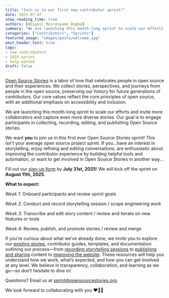 ```yaml
---
title: "Join us in our first new contributor sprint!"
date: 2025-07-07
show_reading_time: true
authors: [Abigail Mesrenyame Dogbe]
summary: "We are launching this month-long sprint to scale our efforts and invite more collaborators and capture even more diverse stories."
categories: ["Contributors", "Sprints"]
featured_image: "images/posts/welcome.jpg"
omit_header_text: true
tags:
- new contributors
- 2025 sprint
- help wanted
draft: false
---
```

[Open Source Stories](https://www.opensourcestories.org/) is a labor of love that celebrates people in open source and their experiences. We collect stories, perspectives, and journeys from people in the open source, preserving our history for future generations of contributors. Our core values reflect the core principles of open source, with an additional emphasis on  accessibility and inclusion.

We are launching this month-long sprint to scale our efforts and invite more collaborators and capture even more diverse stories. Our goal is to engage participants in collecting, recording, editing, and publishing Open Source stories.

We want **you** to join us in this first ever Open Source Stories sprint! This isn't your average open source project sprint. If you…have an interest in storytelling, enjoy refining and editing conversations, are enthusiastic about improving the contributor experience by building helpful tools and automation, or want to get involved in Open Source Stories in another way...

Fill out our [sign-up form](https://forms.gle/Dzuxnw8EATvqcaxY8) by **July 31st, 2025**! We will kick off the sprint on **August 11th, 2025**.

**What to expect:**

_Week 1_: Onboard participants and review sprint goals

_Week 2_: Conduct and record storytelling session / scope engineering work

_Week 3_: Transcribe and edit story content / review and iterate on new features or tools

_Week 4_: Review, publish, and promote stories / review and merge

If you’re curious about what we’ve already done, we invite you to explore our [existing stories](https://www.opensourcestories.org/stories/), contributor guides, templates, and documentation outlining our process—from [recording storytelling sessions](https://www.opensourcestories.org/contribute/facilitator-guide/) to [publishing and sharing](https://www.opensourcestories.org/contribute/editorial-guide/) content to [improving the website](https://github.com/opensourcestories/opensourcestories.org/blob/main/CONTRIBUTING.md). These resources will help you understand how we work, what’s expected, and how you can get involved at any level. We believe in transparency, collaboration, and learning as we go—so don’t hesitate to dive in!

Questions? Email us at [sprint@opensourcestories.org](mailto:sprint@opensourcestories.org).

We look forward to collaborating with you ❤️🎉🚀
